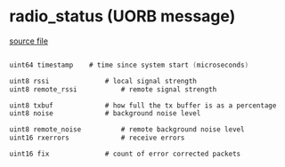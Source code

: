 # radio_status (UORB message)
        


[source file](https://github.com/PX4/PX4-Autopilot/blob/master/msg/radio_status.msg)

```c

uint64 timestamp	# time since system start (microseconds)

uint8 rssi				# local signal strength
uint8 remote_rssi			# remote signal strength

uint8 txbuf				# how full the tx buffer is as a percentage
uint8 noise				# background noise level

uint8 remote_noise			# remote background noise level
uint16 rxerrors				# receive errors

uint16 fix				# count of error corrected packets

```
